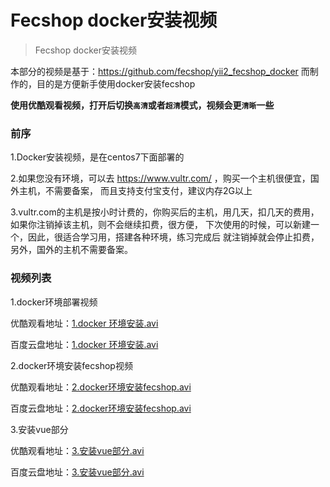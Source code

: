 Fecshop docker安装视频
================

> Fecshop docker安装视频

本部分的视频是基于：https://github.com/fecshop/yii2_fecshop_docker
而制作的，目的是方便新手使用docker安装fecshop

**使用优酷观看视频，打开后切换`高清`或者`超清`模式，视频会更`清晰`一些**

### 前序


1.Docker安装视频，是在centos7下面部署的

2.如果您没有环境，可以去
https://www.vultr.com/ ，购买一个主机很便宜，国外主机，不需要备案，
而且支持支付宝支付，建议内存2G以上

3.vultr.com的主机是按小时计费的，你购买后的主机，用几天，扣几天的费用，
如果你注销掉该主机，则不会继续扣费，很方便，
下次使用的时候，可以新建一个，因此，很适合学习用，搭建各种环境，练习完成后
就注销掉就会停止扣费，另外，国外的主机不需要备案。

### 视频列表


1.docker环境部署视频

优酷观看地址：[1.docker 环境安装.avi](https://v.youku.com/v_show/id_XMzY2MTEyODg1Mg==.html?spm=a2h3j.8428770.3416059.1)

百度云盘地址：[1.docker 环境安装.avi](https://pan.baidu.com/s/1skUvhU1#list/path=%2F%E8%A7%86%E9%A2%91%2Fdock%E5%AE%89%E8%A3%85fecshop%E8%A7%86%E9%A2%91) 



2.docker环境安装fecshop视频

优酷观看地址：[2.docker环境安装fecshop.avi](https://v.youku.com/v_show/id_XMzY2MTEyODUyNA==.html?spm=a2h3j.8428770.3416059.1)

百度云盘地址：[2.docker环境安装fecshop.avi](https://pan.baidu.com/s/1skUvhU1#list/path=%2F%E8%A7%86%E9%A2%91%2Fdock%E5%AE%89%E8%A3%85fecshop%E8%A7%86%E9%A2%91) 


3.安装vue部分

优酷观看地址：[3.安装vue部分.avi]()

百度云盘地址：[3.安装vue部分.avi](https://pan.baidu.com/s/1skUvhU1#list/path=%2F%E8%A7%86%E9%A2%91%2Fdock%E5%AE%89%E8%A3%85fecshop%E8%A7%86%E9%A2%91) 






